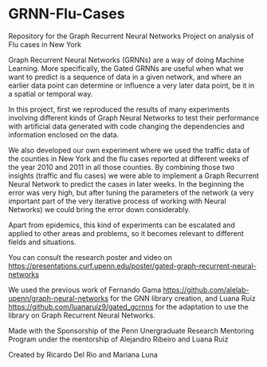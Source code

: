 # GRNN-Flu-Cases
Repository for the Graph Recurrent Neural Networks Project on analysis of Flu cases in New York

Graph Recurrent Neural Networks (GRNNs) are a way of doing Machine Learning. More specifically, the Gated GRNNs are useful when what we want to predict is a sequence of data in a given network, and where an earlier data point can determine or influence a very later data point, be it in a spatial or temporal way.

In this project, first we reproduced the results of many experiments involving different kinds of Graph Neural Networks to test their performance with artificial data generated with code changing the dependencies and information enclosed on the data.

We also developed our own experiment where we used the traffic data of the counties in New York and the flu cases reported at different weeks of the year 2010 and 2011 in all those counties. By combining those two insights (traffic and flu cases) we were able to implement a Graph Recurrent Neural Network to predict the cases in later weeks. In the beginning the error was very high, but after tuning the parameters of the network (a very important part of the very iterative process of working with Neural Networks) we could bring the error down considerably.

Apart from epidemics, this kind of experiments can be escalated and applied to other areas and problems, so it becomes relevant to different fields and situations.

You can consult the research poster and video on https://presentations.curf.upenn.edu/poster/gated-graph-recurrent-neural-networks

We used the previous work of Fernando Gama https://github.com/alelab-upenn/graph-neural-networks for the GNN library creation, and Luana Ruiz https://github.com/luanaruiz9/gated_gcrnns for the adaptation to use the library on Graph Recurrent Neural Networks.

Made with the Sponsorship of the Penn Unergraduate Research Mentoring Program under the mentorship of Alejandro Ribeiro and Luana Ruiz

Created by Ricardo Del Rio and Mariana Luna
